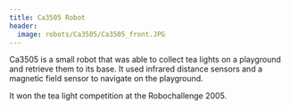 ```yaml
---
title: Ca3505 Robot
header:
  image: robots/Ca3505/Ca3505_front.JPG
---
```

Ca3505 is a small robot that was able to collect tea lights on a
playground and retrieve them to its base. It used infrared distance
sensors and a magnetic field sensor to navigate on the playground.

It won the tea light competition at the Robochallenge 2005.

